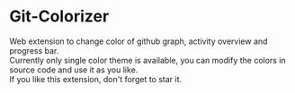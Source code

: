 # Git-Colorizer
Web extension to change color of github graph, activity overview and progress bar.\
Currently only single color theme is available, you can modify the colors in source code and use it as you like.\
If you like this extension, don't forget to star it.
